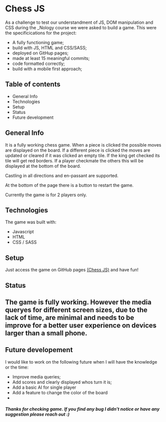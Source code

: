 <h1>Chess JS </h1>

As a challenge to test our understandment of JS, DOM manipulation and CSS during the _Nology course we were asked to build a game. This were the specificications for the project:
<ul>
    <li>A fully functioning game;</li>
    <li>build with JS, HTML and CSS/SASS;</li>
    <li>deployed on GitHup pages;</li>
    <li>made at least 15 meaningful commits;</li>
    <li>code formatted correctly;</li>
    <li>build with a mobile first approach;</li>
</ul>

<h2>Table of contents</h2>
<ul>
    <li>General Info</li>
    <li>Technologies</li>
    <li>Setup</li>
    <li>Status</li>
    <li>Future development</li>
</ul>

<h2>General Info</h2>
<p>It is a fully working chess game. When a piece is clicked the possible moves are displayed on the board. If a different piece is clicked the moves are updated or cleared if it was clicked an empty tile. If the king get checked its tile will get red borders. If a player checkmate the others this will be displayed at the bottom of the board. </p>
<p>Castling in all directions and en-passant are supported.</p> 
<p>At the bottom of the page there is a button to restart the game.</p>
<p>Currently the game is for 2 players only.</p>

<h2>Technologies</h2>
<p>The game was built with:</p>
<ul>
    <li>Javascript</li>
    <li>HTML</li>
    <li>CSS / SASS</li>
</ul>

<h2>Setup</h2>
<p>Just access the game on GitHub pages <a href="https://martinelli-89.github.io/ChessJS/">(Chess JS)</a> and have fun!</p>

<h2>Status<h2>
<p>The game is fully working. However the media queryes for different screen sizes, due to the lack of time, are minimal and needs to be improve for a better user experience on devices larger than a small phone.</p> 

<h2>Future developement</h2>
I would like to work on the following future when I will have the knowledge or the time:
<ul>
    <li>Improve media queries;</li>
    <li>Add scores and clearly displayed whos turn it is;</li>
    <li>Add a basic AI for single player</li>
    <li>Add a feature to change the color of the board<li>
</ul>


<h5>Thanks for checking game. If you find any bug I didn't notice or have any suggestion please reach out :)<h5>
